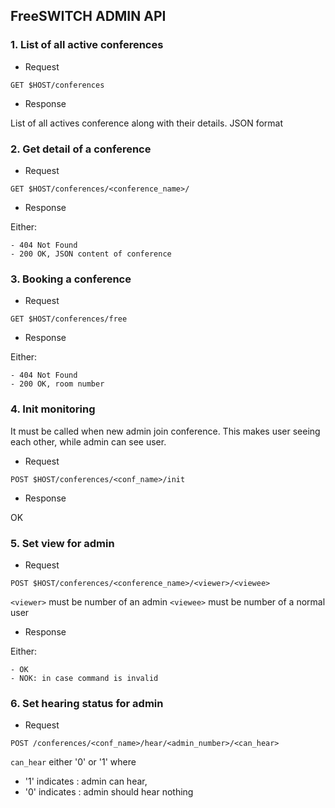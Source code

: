 FreeSWITCH ADMIN API
--------------------


### 1. List of all active conferences

- Request

```
GET $HOST/conferences
```

 - Response

List of all actives conference along with their details. JSON format



### 2. Get detail of a conference

- Request

```
GET $HOST/conferences/<conference_name>/
```

- Response

Either:

    - 404 Not Found
    - 200 OK, JSON content of conference

### 3. Booking a conference

- Request
```
GET $HOST/conferences/free
```

- Response

Either:

    - 404 Not Found
    - 200 OK, room number

### 4. Init monitoring

It must be called when new admin join conference. This makes user seeing each other, while admin can see user.

- Request

```
POST $HOST/conferences/<conf_name>/init
```

- Response

OK

### 5. Set view for admin

- Request

```
POST $HOST/conferences/<conference_name>/<viewer>/<viewee>
```

`<viewer>` must be number of an admin
`<viewee>` must be number of a normal user
- Response

Either:

    - OK
    - NOK: in case command is invalid

### 6. Set hearing status for admin

- Request
```
POST /conferences/<conf_name>/hear/<admin_number>/<can_hear>
```

`can_hear` either '0' or '1'
where
- '1' indicates : admin can hear,
- '0' indicates : admin should hear nothing

